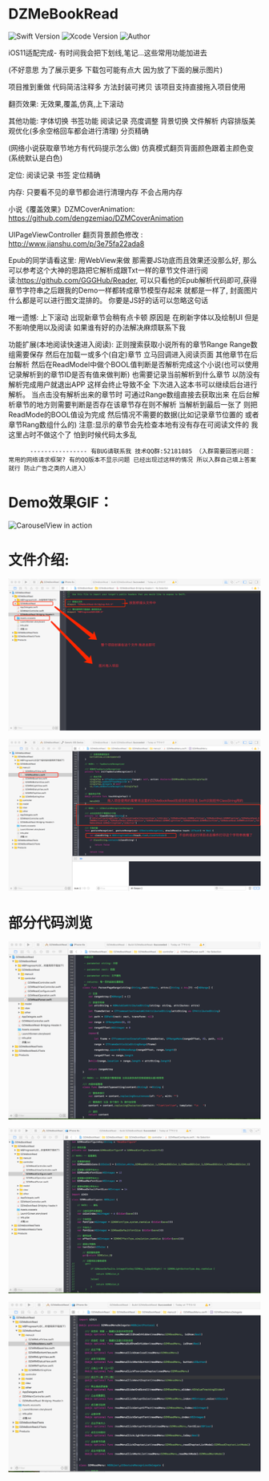 # DZMeBookRead

![Swift Version](https://img.shields.io/badge/Swift-3.x-orange.svg) 
![Xcode Version](https://img.shields.io/badge/Xcode-8.2.1-orange.svg) 
![Author](https://img.shields.io/badge/Author-DZM-blue.svg) 

iOS11适配完成- 有时间我会把下划线,笔记...这些常用功能加进去

(不好意思 为了展示更多 下载包可能有点大 因为放了下面的展示图片)

项目推到重做 代码简洁注释多 方法封装可拷贝 该项目支持直接拖入项目使用

翻页效果: 无效果,覆盖,仿真,上下滚动

其他功能: 字体切换 书签功能 阅读记录 亮度调整 背景切换 文件解析  内容排版美观优化(多余空格回车都会进行清理) 分页精确 

(网络小说获取章节地方有代码提示怎么做) 仿真模式翻页背面颜色跟着主颜色变(系统默认是白色) 

定位: 阅读记录 书签 定位精确 

内存: 只要看不见的章节都会进行清理内存 不会占用内存

小说《覆盖效果》DZMCoverAnimation: https://github.com/dengzemiao/DZMCoverAnimation

UIPageViewController 翻页背景颜色修改 : http://www.jianshu.com/p/3e75fa22ada8

Epub的同学请看这里: 用WebView来做 那需要JS功底而且效果还没那么好, 那么可以参考这个大神的思路把它解析成跟Txt一样的章节文件进行阅读:https://github.com/GGGHub/Reader, 可以只看他的Epub解析代码即可,获得章节字符串之后跟我的Demo一样都转成章节模型存起来 就都是一样了, 封面图片什么都是可以进行图文混排的。 你要是JS好的话可以忽略这句话


唯一遗憾: 上下滚动 出现新章节会稍有点卡顿 原因是 在刷新字体以及绘制UI 但是不影响使用以及阅读 如果谁有好的办法解决麻烦联系下我 

功能扩展(本地阅读快速进入阅读): 正则搜索获取小说所有的章节Range Range数组需要保存 然后在加载一或多个(自定)章节 立马回调进入阅读页面 其他章节在后台解析 然后在ReadModel中做个BOOL值判断是否解析完成这个小说(也可以使用记录解析到的章节ID是否有值来做判断) 也需要记录当前解析到什么章节 以防没有解析完成用户就退出APP 这样会终止导致不全 下次进入这本书可以继续后台进行解析。 当点击没有解析出来的章节时 可通过Range数组直接去获取出来 在后台解析章节的地方则需要判断是否存在该章节存在则不解析 当解析到最后一张了 则把ReadMode的BOOL值设为完成 然后情况不需要的数据(比如记录章节位置的 或者章节Rang数组什么的) 注意:显示的章节会先检查本地有没有存在可阅读文件的 我这里占时不做这个了 怕到时候代码太多乱

          ---------------- 有BUG请联系我 技术QQ群:52181885 （入群需要回答问题：常用的网络请求框架? 有的QQ版本不显示问题 已经出现过这样的情况 所以入群自己填上答案就行 防止广告之类的人进入）

# Demo效果GIF：

![CarouselView in action](gif_0.gif)

# 文件介绍:

![CarouselView in action](icon_0.png)

![CarouselView in action](icon_1.png)

# 部分代码浏览

![CarouselView in action](code_0.png)

![CarouselView in action](code_1.png)

![CarouselView in action](code_2.png)

